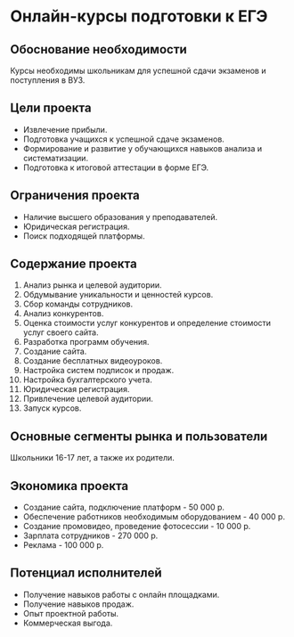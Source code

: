 <h1>Онлайн-курсы подготовки к ЕГЭ</h1>
<h2>Обоснование необходимости</h2>
<p>Курсы необходимы школьникам для успешной сдачи экзаменов и поступления в ВУЗ.</p>
<h2>Цели проекта</h2>
<ul>
  <li>Извлечение прибыли.</li>
  <li>Подготовка учащихся к успешной сдаче экзаменов.</li>
  <li>Формирование и развитие у обучающихся навыков анализа и систематизации.</li>
  <li>Подготовка к итоговой аттестации в форме ЕГЭ.</li>
 </ul>
<h2>Ограничения проекта</h2>
<ul>
  <li>Наличие высшего образования у преподавателей.</li>
  <li>Юридическая регистрация.</li>
  <li>Поиск подходящей платформы.</li>
 </ul>
<h2>Содержание проекта</h2>
<ol>
  <li>Анализ рынка и целевой аудитории.</li>
  <li>Обдумывание уникальности и ценностей курсов.</li>
  <li>Сбор команды сотрудников.</li>
  <li>Анализ конкурентов.</li>
  <li>Оценка стоимости услуг конкурентов и определение стоимости услуг своего сайта.</li>
  <li>Разработка программ обучения.</li>
  <li>Создание сайта.</li>
  <li>Создание бесплатных видеоуроков.</li>
  <li>Настройка систем подписок и продаж.</li>
  <li>Настройка бухгалтерского учета.</li>
  <li>Юридическая регистрация.</li>
  <li>Привлечение целевой аудитории.</li>
  <li>Запуск курсов.</li>
</ol>
<h2>Основные сегменты рынка и пользователи</h2>
<p>Школьники 16-17 лет, а также их родители.</p>
<h2>Экономика проекта</h2>
<ul>
  <li>Создание сайта, подключение платформ - 50 000 р.</li>
  <li>Обеспечение работников необходимым оборудованием - 40 000 р.</li>
  <li>Создание промовидео, проведение фотосессии - 10 000 р.</li>
  <li>Зарплата сотрудников - 270 000 р.</li>
  <li>Реклама - 100 000 р.</li>
 </ul>
<h2>Потенциал исполнителей</h2>
<ul>
  <li>Получение навыков работы с онлайн площадками.</li>
  <li>Получение навыков продаж.</li>
  <li>Опыт проектной работы.</li>
  <li>Коммерческая выгода.</li>
 </ul>
